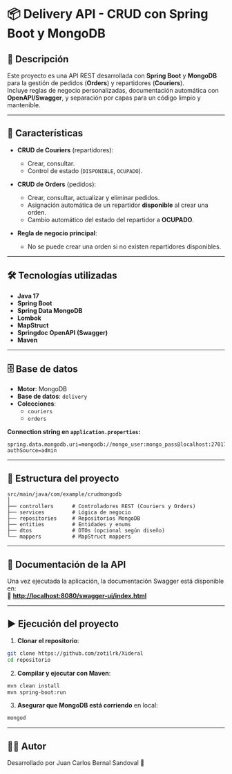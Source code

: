 # 📦 Delivery API - CRUD con Spring Boot y MongoDB

## 📖 Descripción
Este proyecto es una API REST desarrollada con **Spring Boot** y **MongoDB** para la gestión de pedidos (**Orders**) y repartidores (**Couriers**).  
Incluye reglas de negocio personalizadas, documentación automática con **OpenAPI/Swagger**, y separación por capas para un código limpio y mantenible.

---

## 🚀 Características
- **CRUD de Couriers** (repartidores):
  - Crear, consultar.
  - Control de estado (`DISPONIBLE`, `OCUPADO`).
  
- **CRUD de Orders** (pedidos):
  - Crear, consultar, actualizar y eliminar pedidos.
  - Asignación automática de un repartidor **disponible** al crear una orden.
  - Cambio automático del estado del repartidor a **OCUPADO**.

- **Regla de negocio principal**:
  - No se puede crear una orden si no existen repartidores disponibles.

---

## 🛠 Tecnologías utilizadas
- **Java 17**
- **Spring Boot**
- **Spring Data MongoDB**
- **Lombok**
- **MapStruct**
- **Springdoc OpenAPI (Swagger)**
- **Maven**

---

## 🗄 Base de datos
- **Motor**: MongoDB
- **Base de datos**: `delivery`
- **Colecciones**:
  - `couriers`
  - `orders`

**Connection string en `application.properties`:**
```properties
spring.data.mongodb.uri=mongodb://mongo_user:mongo_pass@localhost:27017/delivery?authSource=admin
```

---

## 📂 Estructura del proyecto
```
src/main/java/com/example/crudmongodb
│
├── controllers      # Controladores REST (Couriers y Orders)
├── services         # Lógica de negocio
├── repositories     # Repositorios MongoDB
├── entities         # Entidades y enums
├── dtos             # DTOs (opcional según diseño)
└── mappers          # MapStruct mappers
```

---

## 📜 Documentación de la API
Una vez ejecutada la aplicación, la documentación Swagger está disponible en:  
🔗 **[http://localhost:8080/swagger-ui/index.html](http://localhost:8080/swagger-ui/index.html)**

---

## ▶ Ejecución del proyecto
1. **Clonar el repositorio**:
```bash
git clone https://github.com/zotilrk/Xideral
cd repositorio
```

2. **Compilar y ejecutar con Maven**:
```bash
mvn clean install
mvn spring-boot:run
```

3. **Asegurar que MongoDB está corriendo** en local:
```bash
mongod
```

---

## 👨‍💻 Autor
Desarrollado por Juan Carlos Bernal Sandoval 🚀
